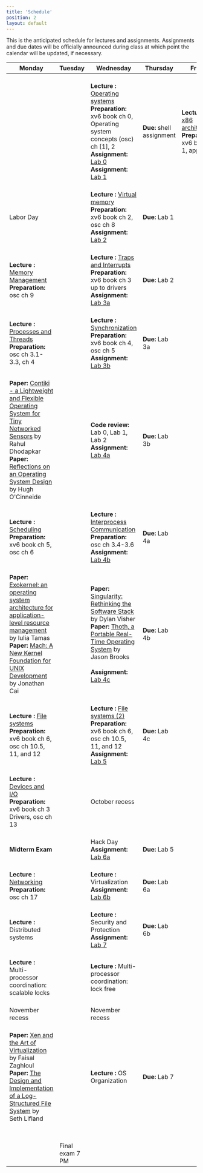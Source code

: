 ```yaml
---
title: 'Schedule'
position: 2
layout: default
---
```


This is the anticipated schedule for lectures and assignments.
Assignments and due dates will be officially announced during class
at which point the calendar will be updated, if necessary.

<!--
Template:
    <span class="text-primary">
      <b>Lecture: </b>
    </span>
    <span class="text-success">
      <b>Prepration: </b>
    </span>
    <span class="text-info">
      <b>Assignment: </b>
    </span>
    <span class="text-warning">
      <b>Special Day</b>
    </span>
    <span class ="text-danger">
      <b>Due: </b>
    </span>
-->

<script type="text/javascript">
  var x = 1;
  function lectnum() {
    document.write(x++);
  }

  var cd = new Date("August 25, 2014 12:00:00");
  var day_in_ms = 24 * 60 * 60 * 1000;
  var months = ["Jan", "Feb", "Mar", "Apr", "May", "June", "July", "Aug", "Sept", "Oct", "Nov", "Dec"];

  function getDate() {
    d = cd;
    cd = new Date(cd.getTime() + day_in_ms);
    while(cd.getDay() == 0 || cd.getDay() == 6)
      cd = new Date(cd.getTime() + day_in_ms);
    document.write(d.getDate() + " " + months[d.getMonth()]);
  }
</script>

<table class="table">
 <thead>
  <tr>
   <th>Monday</th>
   <th>Tuesday</th>
   <th>Wednesday</th>
   <th>Thursday</th>
   <th>Friday</th>
  </tr>
 </thead>
 <tbody>
  <tr>
   <td>
    <span class="text-muted"><script type="text/javascript">getDate()</script></span><br />
   </td>
   <td>
    <span class="text-muted"><script type="text/javascript">getDate()</script></span><br />
   </td>
   <td>
    <span class="text-muted"><script type="text/javascript">getDate()</script></span><br />
    <span class="text-primary">
      <b>Lecture <script type="text/javascript">lectnum()</script>: </b>
      <a href="{{ urls.production_url }}/lectures/lec1.html">Operating systems</a>
    </span><br />
    <span class="text-success">
     <b>Preparation: </b> xv6 book ch 0, <br />
        Operating system concepts (osc) ch [1], 2
    </span><br />
    <span class="text-info">
     <b>Assignment: </b><a href="{{ urls.production_url }}/lab/lab0">Lab 0</a><br />
     <b>Assignment: </b><a href="{{ urls.production_url }}/lab/lab1">Lab 1</a>
    </span><br />
   </td>
   <td>
    <span class="text-muted"><script type="text/javascript">getDate()</script></span><br />
    <span class="text-danger">
      <b>Due: </b>shell assignment
    </span><br />
   </td>
   <td>
    <span class="text-muted"><script type="text/javascript">getDate()</script></span><br />
    <span class="text-primary">
      <b>Lecture <script type="text/javascript">lectnum()</script>:</b>
      <a href="{{ urls.production_url }}/lectures/lec2.html">x86 architecture</a>
    </span><br />
    <span class="text-success">
      <b>Preparation: </b> xv6 book ch 1, app. B
    </span><br />
   </td>
  </tr>
  <tr>
   <td>
    <span class="text-muted"><script type="text/javascript">getDate()</script></span><br />
    <span class="text-warning">Labor Day</span>
   </td>
   <td>
    <span class="text-muted"><script type="text/javascript">getDate()</script></span><br />
   </td>
   <td>
    <span class="text-muted"><script type="text/javascript">getDate()</script></span><br />
    <span class="text-primary">
      <b>Lecture <script type="text/javascript">lectnum()</script>: </b>
      <a href="{{ urls.production_url }}/lectures/lec3.html">Virtual memory</a>
    </span><br />
    <span class="text-success">
      <b>Preparation: </b> xv6 book ch 2, osc ch 8
    </span><br />
    <span class="text-info">
      <b>Assignment: </b><a href="{{ urls.production_url }}/lab/lab2">Lab 2</a>
    </span><br />
   </td>
   <td>
    <span class="text-muted"><script type="text/javascript">getDate()</script></span><br />
    <span class ="text-danger">
      <b>Due: </b> Lab 1
    </span><br />
   </td>
   <td>
    <span class="text-muted"><script type="text/javascript">getDate()</script></span><br />
   </td>
  </tr>
  <tr>
   <td>
    <span class="text-muted"><script type="text/javascript">getDate()</script></span><br />
    <span class="text-primary">
      <b>Lecture <script type="text/javascript">lectnum()</script>: </b>
      <a href="{{ urls.production_url }}/lectures/lec4.html">Memory Management</a>
    </span><br />
    <span class="text-success">
      <b>Preparation: </b> osc ch 9
    </span><br />
   </td>
   <td>
    <span class="text-muted"><script type="text/javascript">getDate()</script></span><br />
   </td>
   <td>
    <span class="text-muted"><script type="text/javascript">getDate()</script></span><br />
    <span class="text-primary">
      <b>Lecture <script type="text/javascript">lectnum()</script>: </b>
      <a href="{{ urls.production_url }}/lectures/lec5.html">Traps and Interrupts</a>
    </span><br />
    <span class="text-success">
      <b>Preparation: </b> xv6 book ch 3 up to drivers
    </span><br />
    <span class="text-info">
      <b>Assignment: </b><a href="{{ urls.production_url }}/lab/lab3">Lab 3a</a>
    </span><br />
   </td>
   <td>
    <span class="text-muted"><script type="text/javascript">getDate()</script></span><br />
    <span class="text-danger">
      <b>Due: </b>Lab 2
    </span><br />
   </td>
   <td>
    <span class="text-muted"><script type="text/javascript">getDate()</script></span><br />
   </td>
  </tr>
  <tr>
   <td>
    <span class="text-muted"><script type="text/javascript">getDate()</script></span><br />
    <span class="text-primary">
      <b>Lecture <script type="text/javascript">lectnum()</script>: </b>
      <a href="{{ urls.production_url }}/lectures/lec6.html">Processes and Threads</a>
    </span><br />
    <span class="text-success">
      <b>Preparation: </b>osc ch 3.1-3.3, ch 4
    </span><br />
   </td>
   <td>
    <span class="text-muted"><script type="text/javascript">getDate()</script></span><br />
   </td>
   <td>
    <span class="text-muted"><script type="text/javascript">getDate()</script></span><br />
    <span class="text-primary">
      <b>Lecture <script type="text/javascript">lectnum()</script>: </b>
      <a href="{{ urls.production_url }}/lectures/lec7.html">Synchronization</a>
    </span><br />
    <span class="text-success">
      <b>Preparation: </b>xv6 book ch 4, osc ch 5
    </span><br />
    <span class="text-info">
      <b>Assignment: </b><a href="{{ urls.production_url }}/lab/lab3">Lab 3b</a>
    </span><br />
   </td>
   <td>
    <span class="text-muted"><script type="text/javascript">getDate()</script></span><br />
    <span class ="text-danger">
      <b>Due: </b> Lab 3a
    </span><br />
   </td>
   <td>
    <span class="text-muted"><script type="text/javascript">getDate()</script></span><br />
   </td>
  </tr>
  <tr>
   <td>
    <span class="text-muted"><script type="text/javascript">getDate()</script></span><br />
    <span class="text-primary">
<b>Paper:</b> <a href="{{ urls.production_url }}/readings/papers/dunkels04contiki.pdf">
Contiki - a Lightweight and Flexible Operating System for Tiny Networked Sensors</a>
by Rahul Dhodapkar <br />
<b>Paper:</b> <a href="{{ urls.production_url }}/readings/papers/lampson76design">
Reflections on an Operating System Design</a>
by Hugh O'Cinneide <br />
    </span>
   </td>
   <td>
    <span class="text-muted"><script type="text/javascript">getDate()</script></span><br />
   </td>
   <td>
    <span class="text-muted"><script type="text/javascript">getDate()</script></span><br />
    <span class="text-primary">
      <b>Code review:</b> Lab 0, Lab 1, Lab 2</b>
    </span><br />
    <span class="text-info">
      <b>Assignment: </b> <a href="{{ urls.production_url }}/lab/lab4">Lab 4a</a>
    </span><br />
   </td>
   <td>
    <span class="text-muted"><script type="text/javascript">getDate()</script></span><br />
    <span class ="text-danger">
      <b>Due: </b> Lab 3b
    </span><br />
   </td>
   <td>
    <span class="text-muted"><script type="text/javascript">getDate()</script></span><br />
   </td>
  </tr>
  <tr>
   <td>
    <span class="text-muted"><script type="text/javascript">getDate()</script></span><br />
    <span class="text-primary">
      <b>Lecture <script type="text/javascript">lectnum()</script>: </b>
      <a href="{{ urls.production_url }}/lectures/lec8.html">Scheduling</a>
    </span><br />
    <span class="text-success">
      <b>Preparation: </b>xv6 book ch 5, osc ch 6
    </span><br />
   </td>
   <td>
    <span class="text-muted"><script type="text/javascript">getDate()</script></span><br />
   </td>
   <td>
    <span class="text-muted"><script type="text/javascript">getDate()</script></span><br />
    <span class="text-primary">
      <b>Lecture <script type="text/javascript">lectnum()</script>: </b>
      <a href="{{ urls.production_url }}/lectures/lec9.html">Interprocess Communication</a>
    </span><br />
    <span class="text-success">
      <b>Preparation: </b>osc ch 3.4-3.6
    </span><br />
    <span class="text-info">
      <b>Assignment: </b> <a href="{{ urls.production_url }}/lab/lab4">Lab 4b</a>
    </span><br />
   </td>
   <td>
    <span class="text-muted"><script type="text/javascript">getDate()</script></span><br />
    <span class ="text-danger">
      <b>Due: </b> Lab 4a
    </span><br />
   </td>
   <td>
    <span class="text-muted"><script type="text/javascript">getDate()</script></span><br />
   </td>
  </tr>
  <tr>
   <td>
    <span class="text-muted"><script type="text/javascript">getDate()</script></span><br />
    <span class="text-primary">
<b>Paper:</b> <a href="{{ urls.production_url }}/readings/papers/engler95exokernel.pdf">
Exokernel: an operating system architecture for application-level resource management</a>
by Iulia Tamas <br />
<b>Paper:</b> <a href="{{ urls.production_url }}/readings/papers/accetta86microkernel.pdf">
Mach: A New Kernel Foundation for UNIX Development</a>
by Jonathan Cai <br />
    </span>
   </td>
   <td>
    <span class="text-muted"><script type="text/javascript">getDate()</script></span><br />
   </td>
   <td>
    <span class="text-muted"><script type="text/javascript">getDate()</script></span><br />
    <span class="text-primary">
<b>Paper:</b> <a href="{{ urls.production_url }}/readings/papers/hunt07singularity.pdf">
Singularity: Rethinking the Software Stack</a>
by Dylan Visher <br />
<b>Paper:</b> <a href="{{ urls.production_url }}/readings/papers/cheriton79thoth.pdf">
Thoth, a Portable Real-Time Operating System</a>
by Jason Brooks <br />
    </span><br />
    <span class="text-info">
      <b>Assignment: </b> <a href="{{ urls.production_url }}/lab/lab4">Lab 4c</a>
    </span><br />
   </td>
   <td>
    <span class="text-muted"><script type="text/javascript">getDate()</script></span><br />
    <span class ="text-danger">
      <b>Due: </b> Lab 4b
    </span><br />
   </td>
   <td>
    <span class="text-muted"><script type="text/javascript">getDate()</script></span><br />
   </td>
  </tr>
  <tr>
   <td>
    <span class="text-muted"><script type="text/javascript">getDate()</script></span><br />
    <span class="text-primary">
      <b>Lecture <script type="text/javascript">lectnum()</script>: </b>
      <a href="{{ urls.production_url }}/lectures/lec10.html">File systems</a>
    </span><br />
    <span class="text-success">
      <b>Preparation: </b>xv6 book ch 6, osc ch 10.5, 11, and 12
    </span><br />
   </td>
   <td>
    <span class="text-muted"><script type="text/javascript">getDate()</script></span><br />
   </td>
   <td>
    <span class="text-muted"><script type="text/javascript">getDate()</script></span><br />
    <span class="text-primary">
      <b>Lecture <script type="text/javascript">lectnum()</script>: </b>
      <a href="{{ urls.production_url }}/lectures/lec11.html">File systems (2)</a>
    </span><br />
    <span class="text-success">
      <b>Preparation: </b>xv6 book ch 6, osc ch 10.5, 11, and 12
    </span><br />
    <span class="text-info">
      <b>Assignment: </b> <a href="{{ urls.production_url }}/lab/lab5">Lab 5</a>
    </span><br />
   </td>
   <td>
    <span class="text-muted"><script type="text/javascript">getDate()</script></span><br />
    <span class ="text-danger">
      <b>Due: </b> Lab 4c
    </span><br />
   </td>
   <td>
    <span class="text-muted"><script type="text/javascript">getDate()</script></span><br />
   </td>
  </tr>
  <tr>
   <td>
    <span class="text-muted"><script type="text/javascript">getDate()</script></span><br />
    <span class="text-primary">
      <b>Lecture <script type="text/javascript">lectnum()</script>: </b>
      <a href="{{ urls.production_url }}/lectures/lec12.html">Devices and I/O</a>
    </span><br />
    <span class="text-success">
      <b>Preparation: </b>xv6 book ch 3 Drivers, osc ch 13
    </span><br />
   </td>
   <td>
    <span class="text-muted"><script type="text/javascript">getDate()</script></span><br />
   </td>
   <td>
    <span class="text-muted"><script type="text/javascript">getDate()</script></span><br />
    <span class="text-warning">October recess</span>
   </td>
   <td>
    <span class="text-muted"><script type="text/javascript">getDate()</script></span><br />
   </td>
   <td>
    <span class="text-muted"><script type="text/javascript">getDate()</script></span><br />
   </td>
  </tr>
  <tr>
   <td>
    <span class="text-muted"><script type="text/javascript">getDate()</script></span><br />
    <span class ="text-danger">
      <b>Midterm Exam</b>
    </span><br />
   </td>
   <td>
    <span class="text-muted"><script type="text/javascript">getDate()</script></span><br />
   </td>
   <td>
    <span class="text-muted"><script type="text/javascript">getDate()</script></span><br />
    <span class="text-warning">Hack Day</span><br />
    <span class="text-info">
      <b>Assignment: </b> <a href="{{ urls.production_url }}/lab/lab6">Lab 6a</a>
    </span><br />
   </td>
   <td>
    <span class="text-muted"><script type="text/javascript">getDate()</script></span><br />
    <span class ="text-danger">
      <b>Due: </b> Lab 5
    </span><br />
   </td>
   <td>
    <span class="text-muted"><script type="text/javascript">getDate()</script></span><br />
   </td>
  </tr>
   <tr>
   <td>
    <span class="text-muted"><script type="text/javascript">getDate()</script></span><br />
    <span class="text-primary">
      <b>Lecture <script type="text/javascript">lectnum()</script>: </b>
      <a href="{{ urls.production_url }}/lectures/lec13.html">Networking</a>
    </span><br />
    <span class="text-success">
      <b>Preparation: </b> osc ch 17
    </span><br />
   </td>
   <td>
    <span class="text-muted"><script type="text/javascript">getDate()</script></span><br />
   </td>
   <td>
    <span class="text-muted"><script type="text/javascript">getDate()</script></span><br />
    <span class="text-primary">
      <b>Lecture <script type="text/javascript">lectnum()</script>: </b> Virtualization
    </span><br />
    <span class="text-info">
      <b>Assignment: </b> <a href="{{ urls.production_url }}/lab/lab6">Lab 6b</a>
    </span><br />
   </td>
   <td>
    <span class="text-muted"><script type="text/javascript">getDate()</script></span><br />
    <span class ="text-danger">
      <b>Due: </b> Lab 6a
    </span><br />
   </td>
   <td>
    <span class="text-muted"><script type="text/javascript">getDate()</script></span><br />
   </td>
   </tr>
   <tr>
   <td>
    <span class="text-muted"><script type="text/javascript">getDate()</script></span><br />
    <span class="text-primary">
      <b>Lecture <script type="text/javascript">lectnum()</script>: </b> Distributed systems
    </span><br />
   </td>
   <td>
    <span class="text-muted"><script type="text/javascript">getDate()</script></span><br />
   </td>
   <td>
    <span class="text-muted"><script type="text/javascript">getDate()</script></span><br />
    <span class="text-primary">
      <b>Lecture <script type="text/javascript">lectnum()</script>: </b> Security and Protection</b>
    </span><br />
    <span class="text-info">
      <b>Assignment: </b> <a href="{{ urls.production_url }}/lab/lab7">Lab 7</a>
    </span><br />
   </td>
   <td>
    <span class="text-muted"><script type="text/javascript">getDate()</script></span><br />
    <span class ="text-danger">
      <b>Due: </b> Lab 6b
    </span><br />
   </td>
   <td>
    <span class="text-muted"><script type="text/javascript">getDate()</script></span><br />
   </td>
  </tr>
  <tr>
   <td>
    <span class="text-muted"><script type="text/javascript">getDate()</script></span><br />
    <span class="text-primary">
      <b>Lecture <script type="text/javascript">lectnum()</script>: </b>
        Multi-processor coordination: scalable locks
    </span><br />
   </td>
   <td>
    <span class="text-muted"><script type="text/javascript">getDate()</script></span><br />
   </td>
   <td>
    <span class="text-muted"><script type="text/javascript">getDate()</script></span><br />
    <span class="text-primary">
      <b>Lecture <script type="text/javascript">lectnum()</script>: </b>
        Multi-processor coordination: lock free
    </span><br />
   </td>
   <td>
    <span class="text-muted"><script type="text/javascript">getDate()</script></span><br />
   </td>
   <td>
    <span class="text-muted"><script type="text/javascript">getDate()</script></span><br />
   </td>
  </tr>
  <tr>
   <td>
    <span class="text-muted"><script type="text/javascript">getDate()</script></span><br />
    <span class="text-warning">November recess</span>
   </td>
   <td>
    <span class="text-muted"><script type="text/javascript">getDate()</script></span><br />
   </td>
   <td>
    <span class="text-muted"><script type="text/javascript">getDate()</script></span><br />
    <span class="text-warning">November recess</span>
   </td>
   <td>
    <span class="text-muted"><script type="text/javascript">getDate()</script></span><br />
   </td>
   <td>
    <span class="text-muted"><script type="text/javascript">getDate()</script></span><br />
   </td>
  </tr>
  <tr>
   <td>
    <span class="text-muted"><script type="text/javascript">getDate()</script></span><br />
    <span class="text-primary">
<b>Paper:</b> <a href="{{ urls.production_url }}/readings/papers/barham03xen.pdf">
Xen and the Art of Virtualization</a>
by Faisal Zaghloul <br />
<b>Paper:</b> <a href="{{ urls.production_url }}/readings/papers/rosenblum92lfs.pdf">
The Design and Implementation of a Log-Structured File System</a>
by Seth Lifland <br />
    </span>
   </td>
   <td>
    <span class="text-muted"><script type="text/javascript">getDate()</script></span><br />
   </td>
   <td>
    <span class="text-muted"><script type="text/javascript">getDate()</script></span><br />
    <span class="text-primary">
      <b>Lecture <script type="text/javascript">lectnum()</script>: </b>OS Organization
    </span><br />
   </td>
   <td>
    <span class="text-muted"><script type="text/javascript">getDate()</script></span><br />
    <span class="text-danger">
      <b>Due: </b> Lab 7
    </span><br />
   </td>
   <td>
    <span class="text-muted"><script type="text/javascript">getDate()</script></span><br />
   </td>
  </tr>
  <tr>
   <td>
    <span class="text-muted"><script type="text/javascript">getDate()</script></span><br />
   </td>
   <td>
    <span class="text-muted"><script type="text/javascript">getDate()</script></span><br />
   </td>
   <td>
    <span class="text-muted"><script type="text/javascript">getDate()</script></span><br />
   </td>
   <td>
    <span class="text-muted"><script type="text/javascript">getDate()</script></span><br />
   </td>
   <td>
    <span class="text-muted"><script type="text/javascript">getDate()</script></span><br />
   </td>
  </tr>
  <tr>
   <td>
    <span class="text-muted"><script type="text/javascript">getDate()</script></span><br />
   </td>
   <td>
    <span class="text-muted"><script type="text/javascript">getDate()</script></span><br />
    <span class="text-warning">Final exam 7 PM</span>
   </td>
   <td>
    <span class="text-muted"><script type="text/javascript">getDate()</script></span><br />
   </td>
   <td>
    <span class="text-muted"><script type="text/javascript">getDate()</script></span><br />
   </td>
   <td>
    <span class="text-muted"><script type="text/javascript">getDate()</script></span><br />
   </td>
  </tr>
 </tbody>
</table>
